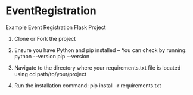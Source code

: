 # EventRegistration
Example Event Registration Flask Project

1. Clone or Fork the project

2. Ensure you have Python and pip installed – You can check by running:
python --version
pip --version

3. Navigate to the directory where your requirements.txt file is located using
cd path/to/your/project

4. Run the installation command:
pip install -r requirements.txt
